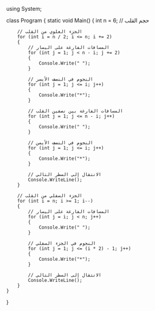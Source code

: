 using System;

class Program
{
    static void Main()
    {
        int n = 6;  // حجم القلب

        // الجزء العلوي من القلب
        for (int i = n / 2; i <= n; i += 2)
        {
            // المسافات الفارغة على اليسار
            for (int j = 1; j < n - i; j += 2)
            {
                Console.Write(" ");
            }

            // النجوم في النصف الأيسر
            for (int j = 1; j <= i; j++)
            {
                Console.Write("*");
            }

            // المسافات الفارغة بين نصفين القلب
            for (int j = 1; j <= n - i; j++)
            {
                Console.Write(" ");
            }

            // النجوم في النصف الأيمن
            for (int j = 1; j <= i; j++)
            {
                Console.Write("*");
            }

            // الانتقال إلى السطر التالي
            Console.WriteLine();
        }

        // الجزء السفلي من القلب
        for (int i = n; i >= 1; i--)
        {
            // المسافات الفارغة على اليسار
            for (int j = i; j < n; j++)
            {
                Console.Write(" ");
            }

            // النجوم في الجزء السفلي
            for (int j = 1; j <= (i * 2) - 1; j++)
            {
                Console.Write("*");
            }

            // الانتقال إلى السطر التالي
            Console.WriteLine();
        }
    }
}
